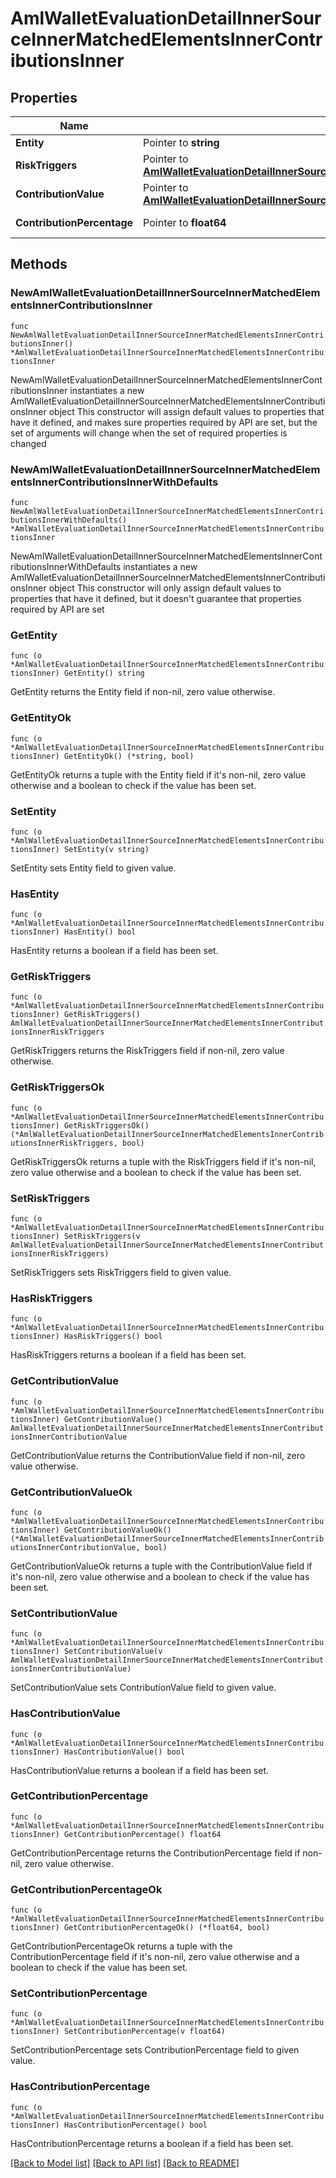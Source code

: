 # AmlWalletEvaluationDetailInnerSourceInnerMatchedElementsInnerContributionsInner

## Properties

Name | Type | Description | Notes
------------ | ------------- | ------------- | -------------
**Entity** | Pointer to **string** | Entity. | [optional] 
**RiskTriggers** | Pointer to [**AmlWalletEvaluationDetailInnerSourceInnerMatchedElementsInnerContributionsInnerRiskTriggers**](AmlWalletEvaluationDetailInnerSourceInnerMatchedElementsInnerContributionsInnerRiskTriggers.md) |  | [optional] 
**ContributionValue** | Pointer to [**AmlWalletEvaluationDetailInnerSourceInnerMatchedElementsInnerContributionsInnerContributionValue**](AmlWalletEvaluationDetailInnerSourceInnerMatchedElementsInnerContributionsInnerContributionValue.md) |  | [optional] 
**ContributionPercentage** | Pointer to **float64** | Contribution percentage. | [optional] 

## Methods

### NewAmlWalletEvaluationDetailInnerSourceInnerMatchedElementsInnerContributionsInner

`func NewAmlWalletEvaluationDetailInnerSourceInnerMatchedElementsInnerContributionsInner() *AmlWalletEvaluationDetailInnerSourceInnerMatchedElementsInnerContributionsInner`

NewAmlWalletEvaluationDetailInnerSourceInnerMatchedElementsInnerContributionsInner instantiates a new AmlWalletEvaluationDetailInnerSourceInnerMatchedElementsInnerContributionsInner object
This constructor will assign default values to properties that have it defined,
and makes sure properties required by API are set, but the set of arguments
will change when the set of required properties is changed

### NewAmlWalletEvaluationDetailInnerSourceInnerMatchedElementsInnerContributionsInnerWithDefaults

`func NewAmlWalletEvaluationDetailInnerSourceInnerMatchedElementsInnerContributionsInnerWithDefaults() *AmlWalletEvaluationDetailInnerSourceInnerMatchedElementsInnerContributionsInner`

NewAmlWalletEvaluationDetailInnerSourceInnerMatchedElementsInnerContributionsInnerWithDefaults instantiates a new AmlWalletEvaluationDetailInnerSourceInnerMatchedElementsInnerContributionsInner object
This constructor will only assign default values to properties that have it defined,
but it doesn't guarantee that properties required by API are set

### GetEntity

`func (o *AmlWalletEvaluationDetailInnerSourceInnerMatchedElementsInnerContributionsInner) GetEntity() string`

GetEntity returns the Entity field if non-nil, zero value otherwise.

### GetEntityOk

`func (o *AmlWalletEvaluationDetailInnerSourceInnerMatchedElementsInnerContributionsInner) GetEntityOk() (*string, bool)`

GetEntityOk returns a tuple with the Entity field if it's non-nil, zero value otherwise
and a boolean to check if the value has been set.

### SetEntity

`func (o *AmlWalletEvaluationDetailInnerSourceInnerMatchedElementsInnerContributionsInner) SetEntity(v string)`

SetEntity sets Entity field to given value.

### HasEntity

`func (o *AmlWalletEvaluationDetailInnerSourceInnerMatchedElementsInnerContributionsInner) HasEntity() bool`

HasEntity returns a boolean if a field has been set.

### GetRiskTriggers

`func (o *AmlWalletEvaluationDetailInnerSourceInnerMatchedElementsInnerContributionsInner) GetRiskTriggers() AmlWalletEvaluationDetailInnerSourceInnerMatchedElementsInnerContributionsInnerRiskTriggers`

GetRiskTriggers returns the RiskTriggers field if non-nil, zero value otherwise.

### GetRiskTriggersOk

`func (o *AmlWalletEvaluationDetailInnerSourceInnerMatchedElementsInnerContributionsInner) GetRiskTriggersOk() (*AmlWalletEvaluationDetailInnerSourceInnerMatchedElementsInnerContributionsInnerRiskTriggers, bool)`

GetRiskTriggersOk returns a tuple with the RiskTriggers field if it's non-nil, zero value otherwise
and a boolean to check if the value has been set.

### SetRiskTriggers

`func (o *AmlWalletEvaluationDetailInnerSourceInnerMatchedElementsInnerContributionsInner) SetRiskTriggers(v AmlWalletEvaluationDetailInnerSourceInnerMatchedElementsInnerContributionsInnerRiskTriggers)`

SetRiskTriggers sets RiskTriggers field to given value.

### HasRiskTriggers

`func (o *AmlWalletEvaluationDetailInnerSourceInnerMatchedElementsInnerContributionsInner) HasRiskTriggers() bool`

HasRiskTriggers returns a boolean if a field has been set.

### GetContributionValue

`func (o *AmlWalletEvaluationDetailInnerSourceInnerMatchedElementsInnerContributionsInner) GetContributionValue() AmlWalletEvaluationDetailInnerSourceInnerMatchedElementsInnerContributionsInnerContributionValue`

GetContributionValue returns the ContributionValue field if non-nil, zero value otherwise.

### GetContributionValueOk

`func (o *AmlWalletEvaluationDetailInnerSourceInnerMatchedElementsInnerContributionsInner) GetContributionValueOk() (*AmlWalletEvaluationDetailInnerSourceInnerMatchedElementsInnerContributionsInnerContributionValue, bool)`

GetContributionValueOk returns a tuple with the ContributionValue field if it's non-nil, zero value otherwise
and a boolean to check if the value has been set.

### SetContributionValue

`func (o *AmlWalletEvaluationDetailInnerSourceInnerMatchedElementsInnerContributionsInner) SetContributionValue(v AmlWalletEvaluationDetailInnerSourceInnerMatchedElementsInnerContributionsInnerContributionValue)`

SetContributionValue sets ContributionValue field to given value.

### HasContributionValue

`func (o *AmlWalletEvaluationDetailInnerSourceInnerMatchedElementsInnerContributionsInner) HasContributionValue() bool`

HasContributionValue returns a boolean if a field has been set.

### GetContributionPercentage

`func (o *AmlWalletEvaluationDetailInnerSourceInnerMatchedElementsInnerContributionsInner) GetContributionPercentage() float64`

GetContributionPercentage returns the ContributionPercentage field if non-nil, zero value otherwise.

### GetContributionPercentageOk

`func (o *AmlWalletEvaluationDetailInnerSourceInnerMatchedElementsInnerContributionsInner) GetContributionPercentageOk() (*float64, bool)`

GetContributionPercentageOk returns a tuple with the ContributionPercentage field if it's non-nil, zero value otherwise
and a boolean to check if the value has been set.

### SetContributionPercentage

`func (o *AmlWalletEvaluationDetailInnerSourceInnerMatchedElementsInnerContributionsInner) SetContributionPercentage(v float64)`

SetContributionPercentage sets ContributionPercentage field to given value.

### HasContributionPercentage

`func (o *AmlWalletEvaluationDetailInnerSourceInnerMatchedElementsInnerContributionsInner) HasContributionPercentage() bool`

HasContributionPercentage returns a boolean if a field has been set.


[[Back to Model list]](../README.md#documentation-for-models) [[Back to API list]](../README.md#documentation-for-api-endpoints) [[Back to README]](../README.md)


